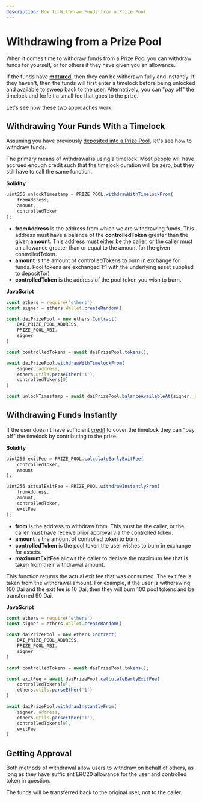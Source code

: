 ```yaml
---
description: How to Withdraw Funds from a Prize Pool
---
```


# Withdrawing from a Prize Pool

When it comes time to withdraw funds from a Prize Pool you can withdraw funds for yourself, or for others if they have given you an allowance.

If the funds have [**matured**](https://docs.pooltogether.com/protocol/fairness#credit), then they can be withdrawn fully and instantly.  If they haven't, then the funds will first enter a timelock before being unlocked and available to sweep back to the user.  Alternatively, you can "pay off" the timelock and forfeit a small fee that goes to the prize.

Let's see how these two approaches work.

## Withdrawing Your Funds With a Timelock

Assuming you have previously [deposited into a Prize Pool](buying-tickets.md), let's see how to withdraw funds.

The primary means of withdrawal is using a timelock.  Most people will have accrued enough credit such that the timelock duration will be zero, but they still have to call the same function.

**Solidity**

```javascript
uint256 unlockTimestamp = PRIZE_POOL.withdrawWithTimelockFrom(
    fromAddress,
    amount,
    controlledToken
);
```

* **fromAddress** is the address from which we are withdrawing funds.  This address must have a balance of the **controlledToken** greater than the given **amount**.  This address must either be the caller, or the caller must an allowance greater than or equal to the amount for the given controlledToken. 
* **amount** is the amount of controlledTokens to burn in exchange for funds.  Pool tokens are exchanged 1:1 with the underlying asset supplied to [depositTo\(\)](buying-tickets.md)
* **controlledToken** is the address of the pool token you wish to burn.

**JavaScript**

```javascript
const ethers = require('ethers')
const signer = ethers.Wallet.createRandom()

const daiPrizePool = new ethers.Contract(
    DAI_PRIZE_POOL_ADDRESS,
    PRIZE_POOL_ABI,
    signer
)

const controlledTokens = await daiPrizePool.tokens();

await daiPrizePool.withdrawWithTimelockFrom(
    signer._address, 
    ethers.utils.parseEther('1'),
    controlledTokens[0]
)

const unlockTimestamp = await daiPrizePool.balanceAvailableAt(signer._address)   
```

## Withdrawing Funds Instantly

If the user doesn't have sufficient [credit](../protocol/fairness.md#credit) to cover the timelock they can "pay off" the timelock by contributing to the prize.

**Solidity**

```javascript
uint256 exitFee = PRIZE_POOL.calculateEarlyExitFee(
    controlledToken,
    amount
);

uint256 actualExitFee = PRIZE_POOL.withdrawInstantlyFrom(
    fromAddress,
    amount,
    controlledToken,
    exitFee
);
```

* **from** is the address to withdraw from.  This must be the caller, or the caller must have receive prior approval via the controlled token.
* **amount** is the amount of controlled token to burn.
* **controlledToken** is the pool token the user wishes to burn in exchange for assets.
* **maximumExitFee** allows the caller to declare the maximum fee that is taken from their withdrawal amount.

This function returns the actual exit fee that was consumed.  The exit fee is taken from the withdrawal amount.  For example, if the user is withdrawing 100 Dai and the exit fee is 10 Dai, then they will burn 100 pool tokens and be transferred 90 Dai.

**JavaScript**

```javascript
const ethers = require('ethers')
const signer = ethers.Wallet.createRandom()

const daiPrizePool = new ethers.Contract(
    DAI_PRIZE_POOL_ADDRESS,
    PRIZE_POOL_ABI,
    signer
)

const controlledTokens = await daiPrizePool.tokens();

const exitFee = await daiPrizePool.calculateEarlyExitFee(
    controlledTokens[0],
    ethers.utils.parseEther('1')
)

await daiPrizePool.withdrawInstantlyFrom(
    signer._address, 
    ethers.utils.parseEther('1'),
    controlledTokens[0],
    exitFee
)

```

## Getting Approval

Both methods of withdrawal allow users to withdraw on behalf of others, as long as they have sufficient ERC20 allowance for the user and controlled token in question.

The funds will be transferred back to the original user, not to the caller.

